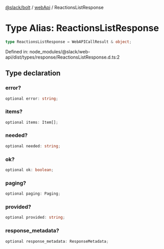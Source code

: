[@slack/bolt](../../../../index.md) / [webApi](../index.md) / ReactionsListResponse

# Type Alias: ReactionsListResponse

```ts
type ReactionsListResponse = WebAPICallResult & object;
```

Defined in: node\_modules/@slack/web-api/dist/types/response/ReactionsListResponse.d.ts:2

## Type declaration

### error?

```ts
optional error: string;
```

### items?

```ts
optional items: Item[];
```

### needed?

```ts
optional needed: string;
```

### ok?

```ts
optional ok: boolean;
```

### paging?

```ts
optional paging: Paging;
```

### provided?

```ts
optional provided: string;
```

### response\_metadata?

```ts
optional response_metadata: ResponseMetadata;
```
